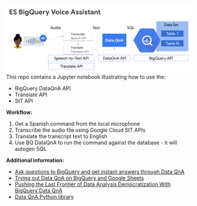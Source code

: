 ![Diagram](diagram.png)
This repo contains a Jupyter notebook illustrating how to use the:
* BigQuery DataQnA API
* Translate API
* StT API

**Workflow:**
1. Get a Spanish command from the local microphone
2. Transcribe the audio file using Google Cloud StT APIs
3. Translate the transcript text to English
4. Use BQ DataQnA to run the command against the database - it will autogen SQL

**Additional information:**

* [Ask questions to BigQuery and get instant answers through Data QnA](https://cloud.google.com/blog/products/data-analytics/introducing-data-qna)
* [Trying out Data QnA on BigQuery and Google Sheets](https://medium.com/daas-labs/trying-out-data-qna-on-bigquery-and-google-sheets-e47939fddf25)
* [Pushing the Last Frontier of Data Analysis Democratization With BigQuery Data QnA](https://medium.com/swlh/pushing-the-last-frontier-of-data-analysis-democratization-with-bigquery-data-qna-e6bc9d4ca58b)
* [Data QnA Python library](https://pypi.org/project/google-cloud-data-qna/)
